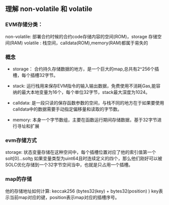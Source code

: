 ## 理解 non-volatile 和 volatile
### EVM存储分类：
non-volatile: 部署合约时候的合约code存储内容的空间(ROM)，storage 存储空间(RAM)
volatile : 栈空间，calldata(ROM),memory(RAM)都属于易失的

### 概念
* storage： 合约持久存储数据的地方，是一个巨大的map,总共有2^256个插槽，每个插槽32字节。
* stack: 运行栈用来保存EVM指令的输入输出数据，免费使用不消耗Gas,能容纳的最大本地变量为16个，每个单位32字节，stack最大深度为1024。

* calldata: 是一段只读的保存函数参数的空间，与栈不同的地方在于如果要使用calldata中的数据需要手动指定偏移量和读取的字节数。
* memory: 本身一个字节数组，主要在函数运行期间存储数据，基于32字节进行寻址和扩展

### evm存储方式
storage: 状态变量存储在这种空间中，每个插槽位置对应了他的索引值第一个solt[0]...solt[n](n<=2^256)
如果变量类型为uint64且时连续定义的四个，那么他们刚好可以被SOLC优化存储到一个32字节空间当中，也就是只占用一个插槽。
### map的存储
他的存储地址如何计算:
keccak256 (bytes32(key) + bytes32(position) )
key表示当前map对应的键，position表示map对应的插槽序号。